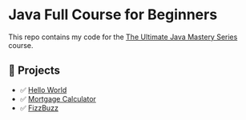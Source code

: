 # Java Full Course for Beginners

This repo contains my code for the [The Ultimate Java Mastery Series](https://codewithmosh.com/p/the-ultimate-java-mastery-series) course.

## 🧩 Projects
- ✅ [Hello World](Projects/HelloWorld/src/com/mweinstein/HelloWorld.java)
- ✅ [Mortgage Calculator](Projects/MortgageCalculator/src/com/mweinstein/MortgageCalculator.java)
- ✅ [FizzBuzz](Projects/FizzBuzz/src/com/mweinstein/FizzBuzz.java)
